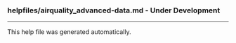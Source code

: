### helpfiles/airquality_advanced-data.md - Under Development

***


This help file was generated automatically.



